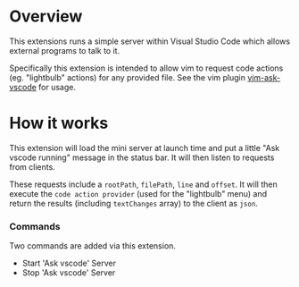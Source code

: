 # Overview

This extensions runs a simple server within Visual Studio Code which allows external programs to talk to it.

Specifically this extension is intended to allow vim to request code actions (eg. "lightbulb" actions) for any provided file.  See the vim plugin [vim-ask-vscode](https://github.com/kizza/vim-ask-vscode) for usage.

# How it works

This extension will load the mini server at launch time and put a little "Ask vscode running" message in the status bar.  It will then listen to requests from clients.

These requests include a `rootPath`, `filePath`, `line` and `offset`.  It will then execute the `code action provider` (used for the "lightbulb" menu) and return the results (including `textChanges` array) to the client as `json`.

### Commands

Two commands are added via this extension.

- Start 'Ask vscode' Server
- Stop 'Ask vscode' Server




